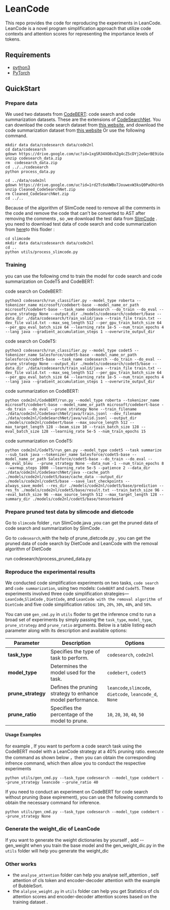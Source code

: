 # LeanCode
This repo provides the code for reproducing the experiments in LeanCode. LeanCode is a novel program simplification approach that utilize code contexts and attention scores for representing the importance levels of tokens.
## Requirements
- [python3](https://www.python.org/downloads/)
- [PyTorch](https://pytorch.org/get-started/locally/)
## QuickStart
### Prepare data
We used two datasets from [CodeBERT](https://arxiv.org/pdf/2002.08155): code search and code summarization datasets. These are the extensions of [CodeSearchNet](https://github.com/github/CodeSearchNet).
You can download the code search dataset from [this website](https://drive.google.com/uc?id=1xgSR34XO8xXZg4cZScDYj2eGerBE9iGo), and download the code summarization dataset from [this website](https://drive.google.com/uc?id=1rd2Tc6oUWBo7JouwexW3ksQ0PaOhUr6h) Or use the following command.

```
mkdir data data/codesearch data/code2nl
cd data/codesearch
gdown https://drive.google.com/uc?id=1xgSR34XO8xXZg4cZScDYj2eGerBE9iGo
unzip codesearch_data.zip
rm  codesearch_data.zip
cd ../../codesearch
python process_data.py

cd ../data/code2nl
gdown https://drive.google.com/uc?id=1rd2Tc6oUWBo7JouwexW3ksQ0PaOhUr6h
unzip Cleaned_CodeSearchNet.zip
rm Cleaned_CodeSearchNet.zip
cd ../..
```
Because of the algorithm of SlimCode need to remove all the comments in the code and remove the code that can't be converted to AST after removing the comments , so ,we download the test data from [SlimCode](https://github.com/gksajy/slimcode?tab=readme-ov-file)  . you need to download test data of code search and code summarization from [here](https://drive.google.com/drive/folders/1TlhFHyHODQbu7wu30Tg4TQCEmSsKiLJo)to this floder :
```
cd slimcode
mkdir data data/codesearch data/code2nl
cd ..
python utils/process_slimcode.py
```
### Training
you can use the following cmd to train the model for code search and code summarization on CodeT5 and CodeBERT:

code search on CodeBERT:
```
python3 codesearch/run_classifier.py --model_type roberta --tokenizer_name microsoft/codebert-base --model_name_or_path microsoft/codebert-base --task_name codesearch --do_train --do_eval --prune_strategy None --output_dir ./models/codesearch/codebert/base --data_dir ./data/codesearch/train_valid/java --train_file train.txt --dev_file valid.txt --max_seq_length 512 --per_gpu_train_batch_size 64 --per_gpu_eval_batch_size 64 --learning_rate 1e-5 --num_train_epochs 4  --lang java --gradient_accumulation_steps 1 --overwrite_output_dir
```
code search on CodeT5:
```
python3 codesearch/run_classifier.py --model_type codet5 --tokenizer_name Salesforce/codet5-base --model_name_or_path Salesforce/codet5-base --task_name codesearch --do_train --do_eval --prune_strategy None --output_dir ./models/codesearch/codet5/base --data_dir ./data/codesearch/train_valid/java --train_file train.txt --dev_file valid.txt --max_seq_length 512 --per_gpu_train_batch_size 64 --per_gpu_eval_batch_size 64 --learning_rate 1e-5 --num_train_epochs 4  --lang java --gradient_accumulation_steps 1 --overwrite_output_dir
```
code summarization on CodeBERT:
```
python code2nl/CodeBERT/run.py --model_type roberta --tokenizer_name microsoft/codebert-base --model_name_or_path microsoft/codebert-base --do_train --do_eval --prune_strategy None --train_filename ./data/code2nl/CodeSearchNet/java/train.jsonl --dev_filename ./data/code2nl/CodeSearchNet/java/valid.jsonl --output_dir ./models/code2nl/codebert/base --max_source_length 512 --max_target_length 128 --beam_size 10 --train_batch_size 128 --eval_batch_size 128 --learning_rate 5e-5 --num_train_epochs 15
```
code summarization on CodeT5:
```
python code2nl/CodeT5/run_gen.py --model_type codet5 --task summarize --sub_task java --tokenizer_name Salesforce/codet5-base --model_name_or_path Salesforce/codet5-base --do_train --do_eval --do_eval_bleu  --prune_strategy None --data_num -1 --num_train_epochs 8 --warmup_steps 1000 --learning_rate 5e-5 --patience 2 --data_dir ./data/code2nl/CodeSearchNet/java --cache_path ./models/code2nl/codet5/base/cache_data --output_dir ./models/code2nl/codet5/base --save_last_checkpoints --always_save_model --res_dir ./models/code2nl/codet5/base/prediction --res_fn ./models/code2nl/codet5/base/result.txt --train_batch_size 96 --eval_batch_size 96 --max_source_length 512 --max_target_length 128 --summary_dir ./models/code2nl/codet5/base/tensorboard
```
### Prepare pruned test data by slimcode and dietcode

Go to `slimcode` folder , run SlimCode.java ,you can get the pruned data of code search and summarization by SlimCode .

Go to `codesearch`,with the help of prune_dietcode.py , you can get the pruned data of code search by DietCode and LeanCode with the removal algorithm of DietCode

run codesearch/process_pruned_data.py

### Reproduce the experimental results
We conducted code simplification experiments on two tasks, `code search` and `code summarization`, using two models: `CodeBERT` and `CodeT5`. These experiments involved three code simplification strategies—`LeanCode`,`SlimCode` , `DietCode`, and `LeanCode with the removal algorithm of DietCode` and five code simplification ratios: `10%`, `20%`, `30%`, `40%`, and `50%`.  
  
You can use `gen_cmd.py` in `utils` floder to get the inference cmd to run a broad set of experiments by simply passing the `task_type`, `model_type`, `prune_strategy` and `prune_ratio` arguments. 
Below is a table listing each parameter along with its description and available options:

| Parameter          | Description                                           | Options                                                         |
|--------------------|-------------------------------------------------------|-----------------------------------------------------------------|
| **task_type**      | Specifies the type of task to perform.                | `codesearch`, `code2nl`                                         |
| **model_type**     | Determines the model used for the task.               | `codebert`, `codet5`                                            |
| **prune_strategy** | Defines the pruning strategy to enhance model performance. | `leancode`,`slimcode`, `dietcode`, `leancode_d`, `None`                  |
| **prune_ratio**    | Specifies the percentage of the model to prune.       | `10`, `20`, `30`, `40`, `50`                                    |

#### Usage Examples
for example , If you want to perform a code search task using the CodeBERT model with a LeanCode strategy at a 40% pruning ratio. execute the command as shown below ，then you can obtain the corresponding infrence command, which then allow you to conduct the respective experiments

```
python utils/gen_cmd.py --task_type codesearch --model_type codebert --prune_strategy leancode --prune_ratio 40
```
If you need to conduct an experiment on CodeBERT for code search without pruning (base expirement), you can use the following commands to obtain the necessary command for inference.
```
python utils/gen_cmd.py --task_type codesearch --model_type codebert --prune_strategy None
```
### Generate the weight_dic of LeanCode
If you want to generate the weight dictionaries by yourself , add --gen_weight when you train the base model and the gen_weight_dic.py in the `utils` folder will help you generate the weight_dic
### Other works
- the `analyse_attention` folder can help you analyse self_attention , self attention of cls token and encoder-decoder attention with the example of BubbleSort.  
- the `alalyse_weight.py` in `utils` folder can help you get Statistics of cls attention scores and encoder-decoder attention scores based on the training dataset .
